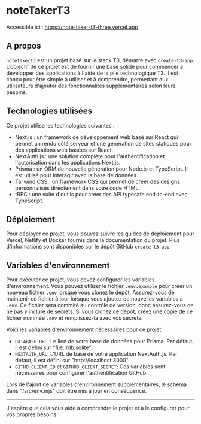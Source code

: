 # noteTakerT3
Accessible ici : https://note-taker-t3-three.vercel.app

## A propos

`noteTakerT3` est un projet basé sur le stack T3, démarré avec `create-t3-app`. L'objectif de ce projet est de fournir une base solide pour commencer à développer des applications à l'aide de la pile technologique T3. Il est conçu pour être simple à utiliser et à comprendre, permettant aux utilisateurs d'ajouter des fonctionnalités supplémentaires selon leurs besoins.

## Technologies utilisées

Ce projet utilise les technologies suivantes :

- Next.js : un framework de développement web basé sur React qui permet un rendu côté serveur et une génération de sites statiques pour des applications web basées sur React.
- NextAuth.js : une solution complète pour l'authentification et l'autorisation dans les applications Next.js.
- Prisma : un ORM de nouvelle génération pour Node.js et TypeScript. Il est utilisé pour interagir avec la base de données.
- Tailwind CSS : un framework CSS qui permet de créer des designs personnalisés directement dans votre code HTML.
- tRPC : une suite d'outils pour créer des API typesafe end-to-end avec TypeScript.

## Déploiement

Pour déployer ce projet, vous pouvez suivre les guides de déploiement pour Vercel, Netlify et Docker fournis dans la documentation du projet. Plus d'informations sont disponibles sur le dépôt GitHub `create-t3-app`.

## Variables d'environnement

Pour exécuter ce projet, vous devez configurer les variables d'environnement. Vous pouvez utiliser le fichier `.env.example` pour créer un nouveau fichier `.env` lorsque vous clonez le dépôt. Assurez-vous de maintenir ce fichier à jour lorsque vous ajoutez de nouvelles variables à `.env`. Ce fichier sera commité au contrôle de version, donc assurez-vous de ne pas y inclure de secrets. Si vous clonez ce dépôt, créez une copie de ce fichier nommée `.env` et remplissez-la avec vos secrets.

Voici les variables d'environnement nécessaires pour ce projet:

- `DATABASE_URL`: Le lien de votre base de données pour Prisma. Par défaut, il est défini sur "file:./db.sqlite".
- `NEXTAUTH_URL`: L'URL de base de votre application NextAuth.js. Par défaut, il est défini sur "http://localhost:3000".
- `GITHB_CLIENT_ID` et `GITHUB_CLIENT_SECRET`: Ces variables sont nécessaires pour configurer l'authentification GitHub.

Lors de l'ajout de variables d'environnement supplémentaires, le schéma dans "/src/env.mjs" doit être mis à jour en conséquence.

---

J'espère que cela vous aide à comprendre le projet et à le configurer pour vos propres besoins.
